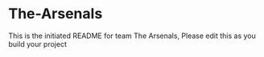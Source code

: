 # The-Arsenals
This is the initiated README for team The Arsenals, Please edit this as you build your project
